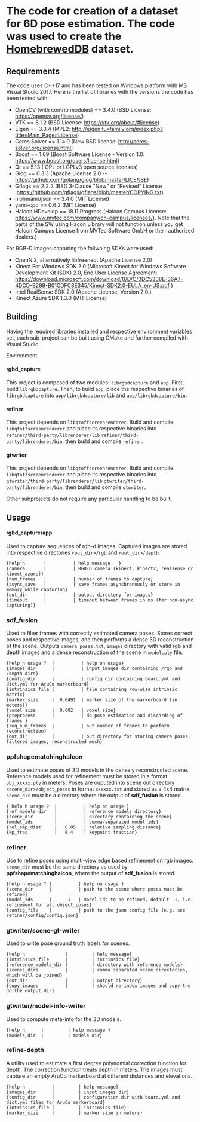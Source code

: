 # The code for creation of a dataset for 6D pose estimation. The code was used to create the [HomebrewedDB](https://arxiv.org/abs/1904.03167 "Link to the paper") dataset.

## Requirements
The code uses C++17 and has been tested on Windows platform with MS Visual Studio 2017.
Here is the list of libraries with the versions the code has been tested with:

- OpenCV (with contrib modules) == 3.4.0 (BSD License: https://opencv.org/license/)
- VTK == 8.1.2 (BSD License: https://vtk.org/about/#license)
- Eigen == 3.3.4 (MPL2: http://eigen.tuxfamily.org/index.php?title=Main_Page#License)
- Ceres Solver == 1.14.0 (New BSD license: http://ceres-solver.org/license.html)
- Boost == 1.69 (Boost Software License - Version 1.0: https://www.boost.org/users/license.html)
- Qt == 5.13 ( GPL or LGPLv3 open source licenses)
- Glog == 0.3.3 (Apache License 2.0 -- https://github.com/golang/glog/blob/master/LICENSE)
- Gflags == 2.2.2 (BSD 3-Clause "New" or "Revised" License :https://github.com/gflags/gflags/blob/master/COPYING.txt)
- nlohmann/json == 3.4.0 (MIT License)
- yaml-cpp == 0.6.2 (MIT License)
- Halcon HDevelop == 18.11 Progress (Halcon Campus License: https://www.mvtec.com/company/on-campus/licenses/). 
Note that the parts of the SW using Hacon Library will not function unless you get Halcon Campus License from MVTec Software GmbH or 
their authorized dealers.)
                                       

For RGB-D images capturing the follwoing SDKs were used:
- OpenNI2, alternatively libfreenect (Apache License 2.0)
- Kinect For Windows SDK 2.0 (Microsoft Kinect for Windows Software Development Kit (SDK) 2.0, End User License Agreement:
                              https://download.microsoft.com/download/0/D/C/0DC5308E-36A7-4DCD-B299-B01CDFC8E345/Kinect-SDK2.0-EULA_en-US.pdf )
- Intel RealSense SDK 2.0 (Apache License, Version 2.0.)
- Kinect Azure SDK 1.3.0 (MIT License)
## Building

Having the required libraries installed and respective environment variables set, each sub-project can
be built using CMake and further compiled with Visual Studio.

Environment

#### rgbd_capture
This project is composed of two modules: `librgbdcapture` and `app`. First, build `librgbdcapture`. Then, to build 
`app`, place the respective binaries of `librgbdcapture` into `app/librgbdcapture/lib` and `app/librgbdcapture/bin`.
#### refiner
This project depends on `libqtoffscreenrenderer`. Build and compile `libqtoffscreenrenderer` and place its respective
binaries into `refiner/third-party/librenderer/lib` `refiner/third-party/librenderer/bin`, then build and compile `refiner`.
#### gtwriter
This project depends on `libqtoffscreenrenderer`. Build and compile `libqtoffscreenrenderer` and place its respective
binaries into `gtwriter/third-party/librenderer/lib` `gtwriter/third-party/librenderer/bin`, then build and compile `gtwriter`.

Other subprojects do not require any particular handling to be built.

## Usage

#### rgbd_capture/app
Used to capture sequences of rgb-d images. Captured images are stored into respective directories `<out_dir>/rgb` and `<out_dir>/depth`
```
{help h       |          | help message   }		
{camera       |          | RGB-D camera (kinect, kinect2, realsense or kinect_azure)}
{num_frames   |          | number of frames to capture}
{async_save   |          | save frames asynchronously or store in memory while capturing}
{out_dir      |          | output directory for images}
{timeout      |          | timeout between frames in ms (for non-async capturing)}
```

### sdf_fusion
Used to filter frames with correctly estimated camera poses. Stores correct poses and respective images, and then performs 
a dense 3D reconstruction of the scene. Outputs `camera_poses.txt`, `images` directory with valid rgb and depth images and 
a dense reconstruction of the scene in `model.ply` file.
```
{help h usage ?  |          | help on usage}
{images_dir      |          | input images dir containing /rgb and /depth dirs}
{config_dir      |          | config dir containing board.yml and dict.yml for AruCo markerboard}
{intrinsics_file |          | file containing row-wise intrinsic matrix}
{marker_size     |  0.0491  | marker size of the markerboard (in meters)}
{voxel_size      |  0.002   | voxel size}
{preprocess      |          | do pose estimation and discarding of frames }
{req_num_frames  |          | out number of frames to perform reconstruction}
{out_dir         |          | out directory for storing camera poses, filtered images, reconstructed mesh}
```

### ppfshapematchinghalcon
Used to estimate poses of 3D models in the densely reconstructed scene. Reference models used for refinement must be stored in a format `obj_xxxxx.ply` in meters. Poses are ouputed 
into scene out directory `<scene_dir>/object_poses` in format `xxxxxx.txt` and stored as a 4x4 matrix. 
`scene_dir` must be a directory where the output of **sdf_fusion** is stored.
```
{ help h usage ?  |          | help on usage }
{ref_models_dir   |          | reference models directory}
{scene_dir        |          | directory containing the scene}
{model_ids        |          | comma-separated model ids}
{rel_smp_dist     |   0.05   | relative sampling distance}
{kp_frac          |   0.4    | keypoint fraction}
```

### refiner
Use to refine poses using multi-view edge based refinement on rgb images. 
`scene_dir` must be the same directory as used by **ppfshapematchinghalcon**, where the output of 
**sdf_fusion** is stored.
```
{help h usage ? |          | help on usage }
{scene_dir      |          | path to the scene where poses must be refined}
{model_ids      |     -1   | model ids to be refined, default -1, i.e. refinement for all object_poses}
{config_file    |          | path to the json config file (e.g. see refiner/config/config.json}
```

### gtwriter/scene-gt-writer
Used to write pose ground truth labels for scenes.
```
{help h               |         | help message}
{intrinsics_file      |         | intrinsics file}
{reference_models_dir |         | directory with reference models}
{scenes_dirs          |         | comma separated scene directories, which will be joined}
{out_dir              |         | output directory}
{copy_images          |         | should re-index images and copy the do the output dir}
```

### gtwriter/model-info-writer
Used to compute meta-info for the 3D models.
```
{help h      |         | help message }
{models_dir  |         | models dir}
```

### refine-depth
A utility used to estimate a first degree polynomial correction function for depth. The correction function
treats depth in meters. The images must capture an empty AruCo markerboard at different distances and elevations.

```
{help h          |         | help message}
{images_dir      |         | input images dir}
{config_dir      |         | configuration dir with board.yml and dict.yml files for AruCo markerboard}
{intrinsics_file |         | intrinsics file}
{marker_size     |         | marker size in meters}
```



